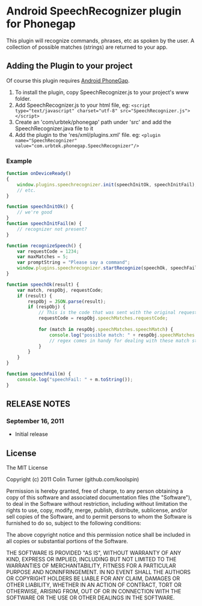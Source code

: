 # Android SpeechRecognizer plugin for Phonegap #

This plugin will recognize commands, phrases, etc as spoken by the user.
A collection of possible matches (strings) are returned to your app.

## Adding the Plugin to your project ##

Of course this plugin requires [Android PhoneGap](http://github.com/phonegap/phonegap-android).

1. To install the plugin, copy SpeechRecognizer.js to your project's www folder.
2. Add SpeechRecognizer.js to your html file, eg: `<script type="text/javascript" charset="utf-8" src="SpeechRecognizer.js"></script>`
3. Create an 'com/urbtek/phonegap' path under 'src' and add the SpeechRecognizer.java file to it
4. Add the plugin to the 'res/xml/plugins.xml' file. eg: `<plugin name="SpeechRecognizer" value="com.urbtek.phonegap.SpeechRecognizer"/>`

### Example
```javascript
function onDeviceReady()
{
    window.plugins.speechrecognizer.init(speechInitOk, speechInitFail);
    // etc.
}

function speechInitOk() {
	// we're good
}
function speechInitFail(m) {
	// recognizer not present?
}

function recognizeSpeech() {
    var requestCode = 1234;
    var maxMatches = 5;
    var promptString = "Please say a command";
    window.plugins.speechrecognizer.startRecognize(speechOk, speechFail, requestCode, maxMatches, promptString);
}

function speechOk(result) {
    var match, respObj, requestCode;
    if (result) {
        respObj = JSON.parse(result);
        if (respObj) {
            // This is the code that was sent with the original request
            requestCode = respObj.speechMatches.requestCode;
            
            for (match in respObj.speechMatches.speechMatch) {
                console.log("possible match: " + respObj.speechMatches.speechMatch[match]);
                // regex comes in handy for dealing with these match strings
            }
        }        
    }
}

function speechFail(m) {
    console.log("speechFail: " + m.toString());
}

```

## RELEASE NOTES ##

### September 16, 2011 ###

* Initial release

## License

The MIT License

Copyright (c) 2011 Colin Turner (github.com/koolspin)

Permission is hereby granted, free of charge, to any person obtaining a copy of this software and associated documentation files (the "Software"), to deal in the Software without restriction, including without limitation the rights to use, copy, modify, merge, publish, distribute, sublicense, and/or sell copies of the Software, and to permit persons to whom the Software is furnished to do so, subject to the following conditions:

The above copyright notice and this permission notice shall be included in all copies or substantial portions of the Software.

THE SOFTWARE IS PROVIDED "AS IS", WITHOUT WARRANTY OF ANY KIND, EXPRESS OR IMPLIED, INCLUDING BUT NOT LIMITED TO THE WARRANTIES OF MERCHANTABILITY, FITNESS FOR A PARTICULAR PURPOSE AND NONINFRINGEMENT. IN NO EVENT SHALL THE AUTHORS OR COPYRIGHT HOLDERS BE LIABLE FOR ANY CLAIM, DAMAGES OR OTHER LIABILITY, WHETHER IN AN ACTION OF CONTRACT, TORT OR OTHERWISE, ARISING FROM, OUT OF OR IN CONNECTION WITH THE SOFTWARE OR THE USE OR OTHER DEALINGS IN THE SOFTWARE.
